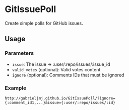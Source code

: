 GitIssuePoll
============
Create simple polls for GitHub issues.

## Usage
### Parameters
* ```issue```: The issue -> :user/:repo/issues/:issue_id
* ```valid_votes``` (optional): Valid votes content
* ```ignore``` (optional): Comments IDs that must be ignored

### Example
```
http://gabrieljmj.github.io/GitIssuePoll/?ignore={:comment_id1,...}&issue={:user/:repo/issues/:id}
```
